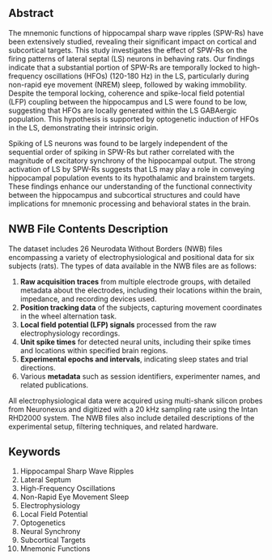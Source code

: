 ## Abstract

The mnemonic functions of hippocampal sharp wave ripples (SPW-Rs) have been extensively studied, revealing their significant impact on cortical and subcortical targets. This study investigates the effect of SPW-Rs on the firing patterns of lateral septal (LS) neurons in behaving rats. Our findings indicate that a substantial portion of SPW-Rs are temporally locked to high-frequency oscillations (HFOs) (120-180 Hz) in the LS, particularly during non-rapid eye movement (NREM) sleep, followed by waking immobility. Despite the temporal locking, coherence and spike-local field potential (LFP) coupling between the hippocampus and LS were found to be low, suggesting that HFOs are locally generated within the LS GABAergic population. This hypothesis is supported by optogenetic induction of HFOs in the LS, demonstrating their intrinsic origin.

Spiking of LS neurons was found to be largely independent of the sequential order of spiking in SPW-Rs but rather correlated with the magnitude of excitatory synchrony of the hippocampal output. The strong activation of LS by SPW-Rs suggests that LS may play a role in conveying hippocampal population events to its hypothalamic and brainstem targets. These findings enhance our understanding of the functional connectivity between the hippocampus and subcortical structures and could have implications for mnemonic processing and behavioral states in the brain.

## NWB File Contents Description

The dataset includes 26 Neurodata Without Borders (NWB) files encompassing a variety of electrophysiological and positional data for six subjects (rats). The types of data available in the NWB files are as follows:

1. **Raw acquisition traces** from multiple electrode groups, with detailed metadata about the electrodes, including their locations within the brain, impedance, and recording devices used.
2. **Position tracking data** of the subjects, capturing movement coordinates in the wheel alternation task.
3. **Local field potential (LFP) signals** processed from the raw electrophysiology recordings.
4. **Unit spike times** for detected neural units, including their spike times and locations within specified brain regions.
5. **Experimental epochs and intervals**, indicating sleep states and trial directions.
6. Various **metadata** such as session identifiers, experimenter names, and related publications.

All electrophysiological data were acquired using multi-shank silicon probes from Neuronexus and digitized with a 20 kHz sampling rate using the Intan RHD2000 system. The NWB files also include detailed descriptions of the experimental setup, filtering techniques, and related hardware.

## Keywords

1. Hippocampal Sharp Wave Ripples
2. Lateral Septum
3. High-Frequency Oscillations
4. Non-Rapid Eye Movement Sleep
5. Electrophysiology
6. Local Field Potential
7. Optogenetics
8. Neural Synchrony
9. Subcortical Targets
10. Mnemonic Functions